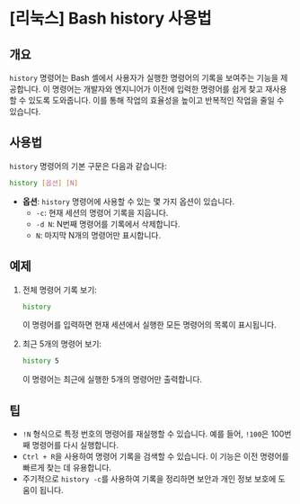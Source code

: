 # [리눅스] Bash history 사용법

## 개요
`history` 명령어는 Bash 셸에서 사용자가 실행한 명령어의 기록을 보여주는 기능을 제공합니다. 이 명령어는 개발자와 엔지니어가 이전에 입력한 명령어를 쉽게 찾고 재사용할 수 있도록 도와줍니다. 이를 통해 작업의 효율성을 높이고 반복적인 작업을 줄일 수 있습니다.

## 사용법
`history` 명령어의 기본 구문은 다음과 같습니다:

```bash
history [옵션] [N]
```

- **옵션**: `history` 명령어에 사용할 수 있는 몇 가지 옵션이 있습니다.
  - `-c`: 현재 세션의 명령어 기록을 지웁니다.
  - `-d N`: N번째 명령어를 기록에서 삭제합니다.
  - `N`: 마지막 N개의 명령어만 표시합니다.

## 예제
1. 전체 명령어 기록 보기:
   ```bash
   history
   ```
   이 명령어를 입력하면 현재 세션에서 실행한 모든 명령어의 목록이 표시됩니다.

2. 최근 5개의 명령어 보기:
   ```bash
   history 5
   ```
   이 명령어는 최근에 실행한 5개의 명령어만 출력합니다.

## 팁
- `!N` 형식으로 특정 번호의 명령어를 재실행할 수 있습니다. 예를 들어, `!100`은 100번째 명령어를 다시 실행합니다.
- `Ctrl + R`을 사용하여 명령어 기록을 검색할 수 있습니다. 이 기능은 이전 명령어를 빠르게 찾는 데 유용합니다.
- 주기적으로 `history -c`를 사용하여 기록을 정리하면 보안과 개인 정보 보호에 도움이 됩니다.